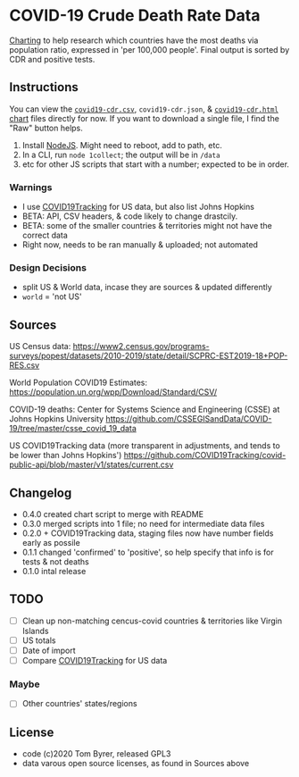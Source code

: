 # COVID-19 Crude Death Rate Data

[Charting](https://raw.githack.com/tomByrer/covid19-crude-death-rate-data/master/covid19-cdr.html) to help research which countries have the most deaths via population ratio, expressed in 'per 100,000 people'.
Final output is sorted by CDR and positive tests.

## Instructions

You can view the [`covid19-cdr.csv`](https://github.com/tomByrer/covid19-crude-death-rate-data/blob/master/covid19-cdr.csv#L1), `covid19-cdr.json`, & [`covid19-cdr.html` chart](https://raw.githack.com/tomByrer/covid19-crude-death-rate-data/master/covid19-cdr.html)  files directly for now.  If you want to download a single file, I find the "Raw" button helps.


1. Install [NodeJS](https://nodejs.org).  Might need to reboot, add to path, etc.
2. In a CLI, run `node 1collect`; the output will be in `/data`
3. etc for other JS scripts that start with a number; expected to be in order.

### Warnings

* I use [COVID19Tracking](https://twitter.com/COVID19Tracking) for US data, but also list Johns Hopkins
* BETA: API, CSV headers, & code likely to change drastcily.
* BETA: some of the smaller countries & territories might not have the correct data
* Right now, needs to be ran manually & uploaded; not automated


### Design Decisions

* split US & World data, incase they are sources & updated differently
* `world` = 'not US'

## Sources

US Census data:
https://www2.census.gov/programs-surveys/popest/datasets/2010-2019/state/detail/SCPRC-EST2019-18+POP-RES.csv

World Population COVID19 Estimates:
https://population.un.org/wpp/Download/Standard/CSV/

COVID-19 deaths:
Center for Systems Science and Engineering (CSSE) at Johns Hopkins University
https://github.com/CSSEGISandData/COVID-19/tree/master/csse_covid_19_data

US COVID19Tracking data (more transparent in adjustments, and tends to be lower than Johns Hopkins')
https://github.com/COVID19Tracking/covid-public-api/blob/master/v1/states/current.csv


## Changelog

+ 0.4.0 created chart script to merge with README
+ 0.3.0 merged scripts into 1 file; no need for intermediate data files
+ 0.2.0 + COVID19Tracking data, staging files now have number fields early as possile
+ 0.1.1 changed 'confirmed' to 'positive', so help specify that info is for tests & not deaths
+ 0.1.0 intal release

## TODO

-[ ] Clean up non-matching cencus-covid countries & territories like Virgin Islands
-[ ] US totals
-[ ] Date of import
-[ ] Compare [COVID19Tracking](https://twitter.com/COVID19Tracking) for US data

### Maybe

-[ ] Other countries' states/regions

## License

* code (c)2020 Tom Byrer, released GPL3
* data varous open source licenses, as found in Sources above
